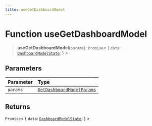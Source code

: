 ```yaml
---
title: useGetDashboardModel
---
```


# Function useGetDashboardModel

> **useGetDashboardModel**(`params`): `Promise`\< \{
  `data`: [`DashboardModelState`](../../sdk-ui/type-aliases/type-alias.DashboardModelState.md);
 } \>

## Parameters

| Parameter | Type |
| :------ | :------ |
| `params` | [`GetDashboardModelParams`](../interfaces/interface.GetDashboardModelParams-2.md) |

## Returns

`Promise`\< \{
  `data`: [`DashboardModelState`](../../sdk-ui/type-aliases/type-alias.DashboardModelState.md);
 } \>
